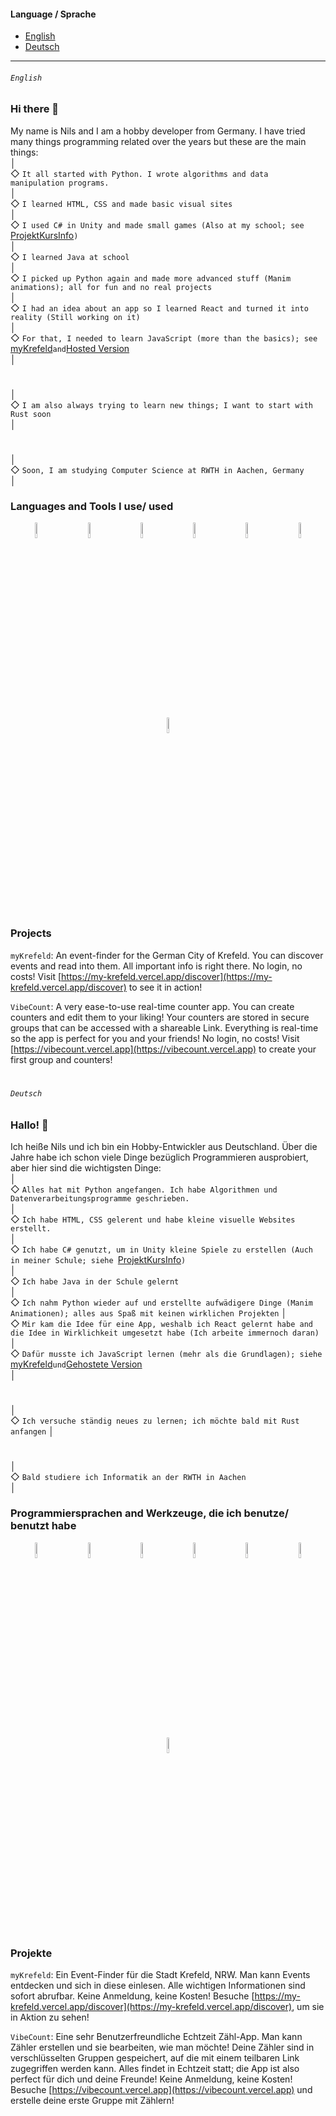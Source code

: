 #### Language / Sprache
- [English](https://github.com/Sneezy123/Sneezy123/main/README.md#english)
- [Deutsch](https://github.com/Sneezy123/Sneezy123/main/README.md#deutsch)





---


###### `English`
### Hi there 👋

My name is Nils and I am a hobby developer from Germany. I have tried many things programming related over the years but these are the main things:  
│  
◇ `It all started with Python. I wrote algorithms and data manipulation programs.`  
│  
◇ `I learned HTML, CSS and made basic visual sites`  
│  
◇ `I used C# in Unity and made small games (Also at my school; see `[ProjektKursInfo](https://github.com/Sneezy123/ProjektKursInfo)`)`  
│  
◇ `I learned Java at school`  
│  
◇ `I picked up Python again and made more advanced stuff (Manim animations); all for fun and no real projects`  
│  
◇ `I had an idea about an app so I learned React and turned it into reality (Still working on it)`  
│  
◇ `For that, I needed to learn JavaScript (more than the basics); see `[myKrefeld](https://github.com/Sneezy123/myKrefeld)` and `[Hosted Version](https://my-krefeld.vercel.app)  
│
#
│  
◇ `I am also always trying to learn new things; I want to start with Rust soon`  
│
#
│  
◇ `Soon, I am studying Computer Science at RWTH in Aachen, Germany`  
│
### Languages and Tools I use/ used

<p align="center">
  <img width="8%" hspace="20" src="https://cdn.jsdelivr.net/gh/devicons/devicon@latest/icons/python/python-plain.svg" />
  <img width="8%" hspace="20" src="https://cdn.jsdelivr.net/gh/devicons/devicon@latest/icons/html5/html5-plain.svg" />
  <img width="8%" hspace="20" src="https://cdn.jsdelivr.net/gh/devicons/devicon@latest/icons/css3/css3-plain.svg" />
  <img width="8%" hspace="20" src="https://cdn.jsdelivr.net/gh/devicons/devicon@latest/icons/javascript/javascript-plain.svg" />
  <img width="8%" hspace="20" src="https://cdn.jsdelivr.net/gh/devicons/devicon@latest/icons/csharp/csharp-plain.svg" />
  <img width="8%" hspace="20" src="https://cdn.jsdelivr.net/gh/devicons/devicon@latest/icons/java/java-plain.svg" />
  <img width="8%" hspace="20" src="https://cdn.jsdelivr.net/gh/devicons/devicon@latest/icons/react/react-original.svg" />
</p>

### Projects
`myKrefeld`: An event-finder for the German City of Krefeld. You can discover events and read into them. All important info is right there. No login, no costs! Visit [https://my-krefeld.vercel.app/discover](https://my-krefeld.vercel.app/discover) to see it in action!

`VibeCount`: A very ease-to-use real-time counter app. You can create counters and edit them to your liking! Your counters are stored in secure groups that can be accessed with a shareable Link. Everything is real-time so the app is perfect for you and your friends! No login, no costs! Visit [https://vibecount.vercel.app](https://vibecount.vercel.app) to create your first group and counters!

#

###### `Deutsch`
### Hallo! 👋

Ich heiße Nils und ich bin ein Hobby-Entwickler aus Deutschland. Über die Jahre habe ich schon viele Dinge bezüglich Programmieren ausprobiert, aber hier sind die wichtigsten Dinge:  
│  
◇ `Alles hat mit Python angefangen. Ich habe Algorithmen und Datenverarbeitungsprogramme geschrieben.`  
│  
◇ `Ich habe HTML, CSS gelerent und habe kleine visuelle Websites erstellt.`  
│  
◇ `Ich habe C# genutzt, um in Unity kleine Spiele zu erstellen (Auch in meiner Schule; siehe `[ProjektKursInfo](https://github.com/Sneezy123/ProjektKursInfo)`)`  
│  
◇ `Ich habe Java in der Schule gelernt`  
│  
◇ `Ich nahm Python wieder auf und erstellte aufwädigere Dinge (Manim Animationen); alles aus Spaß mit keinen wirklichen Projekten`
│  
◇ `Mir kam die Idee für eine App, weshalb ich React gelernt habe and die Idee in Wirklichkeit umgesetzt habe (Ich arbeite immernoch daran)`  
│  
◇ `Dafür musste ich JavaScript lernen (mehr als die Grundlagen); siehe `[myKrefeld](https://github.com/Sneezy123/myKrefeld)` und `[Gehostete Version](https://my-krefeld.vercel.app)  
│
#
│  
◇ `Ich versuche ständig neues zu lernen; ich möchte bald mit Rust anfangen`
│
#
│  
◇ `Bald studiere ich Informatik an der RWTH in Aachen`  
│
### Programmiersprachen and Werkzeuge, die ich benutze/ benutzt habe

<p align="center">
  <img width="8%" hspace="20" src="https://cdn.jsdelivr.net/gh/devicons/devicon@latest/icons/python/python-plain.svg" />
  <img width="8%" hspace="20" src="https://cdn.jsdelivr.net/gh/devicons/devicon@latest/icons/html5/html5-plain.svg" />
  <img width="8%" hspace="20" src="https://cdn.jsdelivr.net/gh/devicons/devicon@latest/icons/css3/css3-plain.svg" />
  <img width="8%" hspace="20" src="https://cdn.jsdelivr.net/gh/devicons/devicon@latest/icons/javascript/javascript-plain.svg" />
  <img width="8%" hspace="20" src="https://cdn.jsdelivr.net/gh/devicons/devicon@latest/icons/csharp/csharp-plain.svg" />
  <img width="8%" hspace="20" src="https://cdn.jsdelivr.net/gh/devicons/devicon@latest/icons/java/java-plain.svg" />
  <img width="8%" hspace="20" src="https://cdn.jsdelivr.net/gh/devicons/devicon@latest/icons/react/react-original.svg" />
</p>

### Projekte
`myKrefeld`: Ein Event-Finder für die Stadt Krefeld, NRW. Man kann Events entdecken und sich in diese einlesen. Alle wichtigen Informationen sind sofort abrufbar. Keine Anmeldung, keine Kosten! Besuche [https://my-krefeld.vercel.app/discover](https://my-krefeld.vercel.app/discover), um sie in Aktion zu sehen!

`VibeCount`: Eine sehr Benutzerfreundliche Echtzeit Zähl-App. Man kann Zähler erstellen und sie bearbeiten, wie man möchte! Deine Zähler sind in verschlüsselten Gruppen gespeichert, auf die mit einem teilbaren Link zugegriffen werden kann. Alles findet in Echtzeit statt; die App ist also perfect für dich und deine Freunde! Keine Anmeldung, keine Kosten! Besuche [https://vibecount.vercel.app](https://vibecount.vercel.app) und erstelle deine erste Gruppe mit Zählern!

<!--
**Sneezy123/Sneezy123** is a ✨ _special_ ✨ repository because its `README.md` (this file) appears on your GitHub profile.

Here are some ideas to get you started:

- 🔭 I’m currently working on ...
- 🌱 I’m currently learning ...
- 👯 I’m looking to collaborate on ...
- 🤔 I’m looking for help with ...
- 💬 Ask me about ...
- 📫 How to reach me: ...
- 😄 Pronouns: ...
- ⚡ Fun fact: ...
-->
